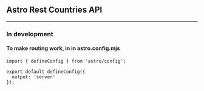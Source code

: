 ## Astro Rest Countries API
___

### In development

#### To make routing work, in in astro.config.mjs 
```
import { defineConfig } from 'astro/config';

export default defineConfig({
  output: 'server'
});
```
